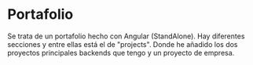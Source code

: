 # Portafolio

Se trata de un portafolio hecho con Angular (StandAlone).
Hay diferentes secciones y entre ellas está el de "projects".
Donde he añadido los dos proyectos principales backends que tengo y un proyecto de empresa.
